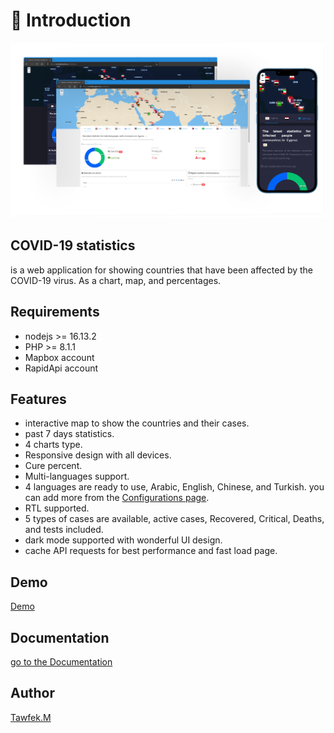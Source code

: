 # 👋 Introduction



![COVID19-cover.png](public/app-icons/COVID19-cover.png)

## **COVID-19 statistics**

is a web application for showing countries that have been affected by the COVID-19 virus. As a chart, map, and percentages.



## Requirements <a href="#requirements" id="requirements"></a>

* nodejs >= 16.13.2
* PHP >= 8.1.1
* Mapbox account
* RapidApi account



## Features&#x20;

* interactive map to show the countries and their cases.
* past 7 days statistics.
* 4 charts type.
* Responsive design with all devices.
* Cure percent.
* Multi-languages support.
* 4 languages are ready to use, Arabic, English, Chinese, and Turkish. you can add more from the [Configurations page](https://covid-docs.tprojects.eu/configurations#adding-a-new-language).
* RTL supported.
* 5 types of cases are available, active cases, Recovered, Critical, Deaths, and tests included.
* dark mode supported with wonderful UI design.
* cache API requests for best performance and fast load page.

## Demo&#x20;
[Demo](https://covid.tprojects.eu)

## Documentation
[go to the Documentation ](https://covid-docs.tprojects.eu/)
## Author

[Tawfek.M](https://github.com/tawfek)

